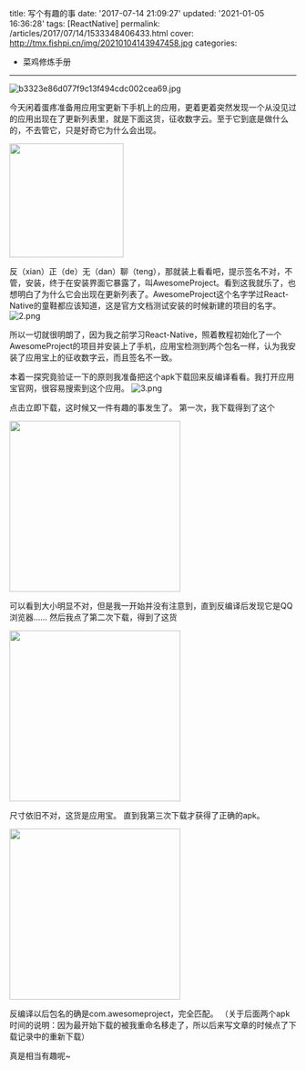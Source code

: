 title: 写个有趣的事
date: '2017-07-14 21:09:27'
updated: '2021-01-05 16:36:28'
tags: [ReactNative]
permalink: /articles/2017/07/14/1533348406433.html
cover: http://tmx.fishpi.cn/img/20210104143947458.jpg
categories: 
- 菜鸡修炼手册
---
![b3323e86d077f9c13f494cdc002cea69.jpg](http://tmx.fishpi.cn/img/20210104143947458.jpg)

今天闲着蛋疼准备用应用宝更新下手机上的应用，更着更着突然发现一个从没见过的应用出现在了更新列表里，就是下面这货，征收数字云。至于它到底是做什么的，不去管它，只是好奇它为什么会出现。

<img src = "http://tmx.fishpi.cn/img/20210104143511177.jpg" width = 200/>

<!--more-->

反（xian）正（de）无（dan）聊（teng），那就装上看看吧，提示签名不对，不管，安装，终于在安装界面它暴露了，叫AwesomeProject。看到这我就乐了，也想明白了为什么它会出现在更新列表了。AwesomeProject这个名字学过React-Native的童鞋都应该知道，这是官方文档测试安装的时候新建的项目的名字。
![2.png](http://tmx.fishpi.cn/img/20210104112335646.png)

所以一切就很明朗了，因为我之前学习React-Native，照着教程初始化了一个AwesomeProject的项目并安装上了手机，应用宝检测到两个包名一样，认为我安装了应用宝上的征收数字云，而且签名不一致。

本着一探究竟验证一下的原则我准备把这个apk下载回来反编译看看。我打开应用宝官网，很容易搜索到这个应用。
![3.png](http://tmx.fishpi.cn/img/20210104112436271.png)

点击立即下载，这时候又一件有趣的事发生了。
第一次，我下载得到了这个

<img src="http://tmx.fishpi.cn/img/20210104143609974.png" width=300/>

可以看到大小明显不对，但是我一开始并没有注意到，直到反编译后发现它是QQ浏览器……
然后我点了第二次下载，得到了这货

<img src="http://tmx.fishpi.cn/img/20210104143729662.png" width=300/>

尺寸依旧不对，这货是应用宝。
直到我第三次下载才获得了正确的apk。

<img src="http://tmx.fishpi.cn/img/20210104143758318.png" width = 300/>

反编译以后包名的确是com.awesomeproject，完全匹配。
（关于后面两个apk时间的说明：因为最开始下载的被我重命名移走了，所以后来写文章的时候点了下载记录中的重新下载）

真是相当有趣呢~

